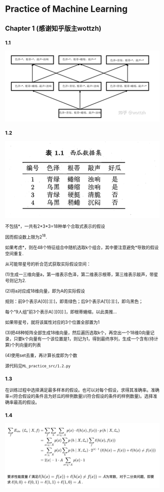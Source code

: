 # Practice of Machine Learning

## Chapter 1 (感谢知乎版主wottzh)

### 1.1

![1.1](https://raw.githubusercontent.com/pollycoder/ML-Practice-zhouzhihua/main/img/1.1.png)

### 1.2

![1.2](https://raw.githubusercontent.com/pollycoder/ML-Practice-zhouzhihua/main/img/1.2.png)

不包括\*，一共有2\*3\*3=18种单个合取式表示的假设

因而假设数上限为$2^{18}$.

如果考虑\*，则在48个特征组合中随机选取k个组合，其中要注意避免\*导致的假设空间重复.

从可能带星号的析合范式获取实际假设空间：

(1)生成一三维向量a，第一维表示色泽，第二维表示根蒂，第三维表示敲声，带星号则记为2.

(2)将a对应成18维向量，即为A的实际假设

规则：前9个表示A\[0]\[:]\[:]，即青绿色；后9个表示A\[1]\[:]\[:]，即乌黑色；

每个“9人组”前3个表示A\[:]\[0]\[:]，即根蒂蜷缩，以此类推...

如果带星号，就将该属性对应的3个位置全部置为1

(3)把48种矩阵全部生成18维向量，然后遍历选取k个，再空出一个18维0向量记录，只要k个向量有一个该位置是1，则记为1，得到最终序列，生成一个含有(待计算)个列向量的列表

(4)使用set去重，再计算长度即为个数

源代码见`ML_practice_src/1.2.py`

### 1.3

在训练过程中选择满足最多样本的假设。也可以对每个假设，求得其准确率。准确率=(符合假设的条件且为好瓜的样例数量)/(符合假设的条件的样例数量)。选择准确率最高的假设。

### 1.4

![1.4](https://raw.githubusercontent.com/pollycoder/ML-Practice-zhouzhihua/main/img/1.4.png)



